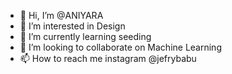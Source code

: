 - 👋 Hi, I’m @ANIYARA
- 👀 I’m interested in Design
- 🌱 I’m currently learning seeding
- 💞️ I’m looking to collaborate on Machine Learning
- 📫 How to reach me instagram @jefrybabu

<!---
ANIYARA/ANIYARA is a ✨ special ✨ repository because its `README.md` (this file) appears on your GitHub profile.
You can click the Preview link to take a look at your changes.
--->

